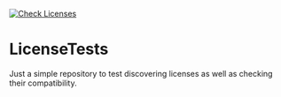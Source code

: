 [![Check Licenses](https://github.com/zimmerml/LicenseTestsWithoutDefinedLicense/actions/workflows/main.yml/badge.svg?branch=ignore)](https://github.com/zimmerml/LicenseTestsWithoutDefinedLicense/actions/workflows/main.yml)

# LicenseTests

Just a simple repository to test discovering licenses as well as checking their compatibility.
